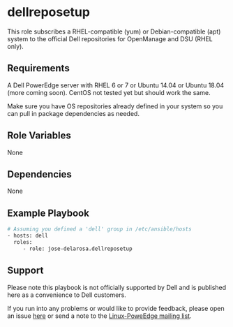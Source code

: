 dellreposetup
=============

This role subscribes a RHEL-compatible (yum) or Debian-compatible (apt) system to the official Dell repositories for OpenManage and DSU (RHEL only).

Requirements
------------

A Dell PowerEdge server with RHEL 6 or 7 or Ubuntu 14.04 or Ubuntu 18.04 (more coming soon). CentOS not tested yet but should work the same.

Make sure you have OS repositories already defined in your system so you can pull in package dependencies as needed.

Role Variables
--------------

None

Dependencies
------------

None

Example Playbook
----------------

```bash
# Assuming you defined a 'dell' group in /etc/ansible/hosts
- hosts: dell
  roles:
     - role: jose-delarosa.dellreposetup
```

Support
-------

Please note this playbook is not officially supported by Dell and is published here as a convenience to Dell customers.

If you run into any problems or would like to provide feedback, please open an issue [here](https://github.com/jose-delarosa/dellreposetup) or send a note to the [Linux-PoweEdge mailing list](https://lists.us.dell.com/mailman/listinfo/linux-poweredge).

